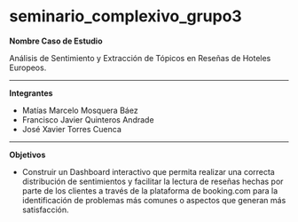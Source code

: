 # seminario_complexivo_grupo3

**Nombre Caso de Estudio**

Análisis de Sentimiento y Extracción de Tópicos en Reseñas de Hoteles Europeos. 

---

**Integrantes**

- Matías Marcelo Mosquera Báez  
- Francisco Javier Quinteros Andrade  
- José Xavier Torres Cuenca

---

**Objetivos**

* Construir un Dashboard interactivo que permita realizar una correcta distribución de sentimientos y facilitar la lectura de reseñas hechas por parte de los clientes a través de la plataforma de booking.com para la identificación de problemas más comunes o aspectos que generan más satisfacción.  